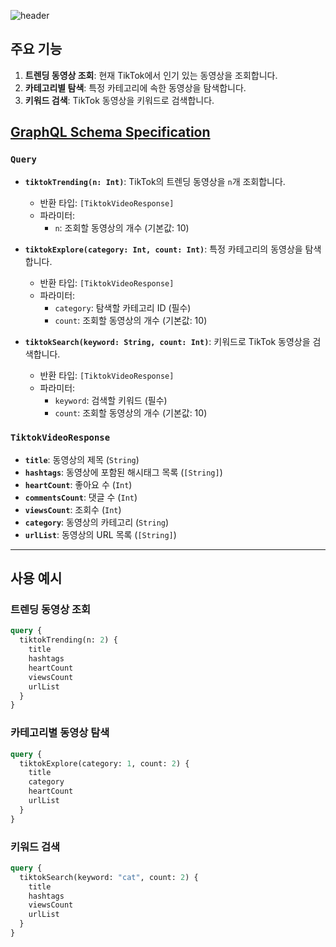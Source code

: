 ![header](https://github.com/user-attachments/assets/4369585a-f487-4bb6-927a-d200554530ca)

## 주요 기능

1. **트렌딩 동영상 조회**: 현재 TikTok에서 인기 있는 동영상을 조회합니다.
2. **카테고리별 탐색**: 특정 카테고리에 속한 동영상을 탐색합니다.
3. **키워드 검색**: TikTok 동영상을 키워드로 검색합니다.

## [GraphQL Schema Specification](https://github.com/MMMetrics/MMM-api/blob/main/src/main/resources/graphql/schema.graphqls)

### `Query`

- **`tiktokTrending(n: Int)`**: TikTok의 트렌딩 동영상을 `n`개 조회합니다.
  - 반환 타입: `[TiktokVideoResponse]`
  - 파라미터:
    - `n`: 조회할 동영상의 개수 (기본값: 10)

- **`tiktokExplore(category: Int, count: Int)`**: 특정 카테고리의 동영상을 탐색합니다.
  - 반환 타입: `[TiktokVideoResponse]`
  - 파라미터:
    - `category`: 탐색할 카테고리 ID (필수)
    - `count`: 조회할 동영상의 개수 (기본값: 10)

- **`tiktokSearch(keyword: String, count: Int)`**: 키워드로 TikTok 동영상을 검색합니다.
  - 반환 타입: `[TiktokVideoResponse]`
  - 파라미터:
    - `keyword`: 검색할 키워드 (필수)
    - `count`: 조회할 동영상의 개수 (기본값: 10)

### `TiktokVideoResponse`

- **`title`**: 동영상의 제목 (`String`)
- **`hashtags`**: 동영상에 포함된 해시태그 목록 (`[String]`)
- **`heartCount`**: 좋아요 수 (`Int`)
- **`commentsCount`**: 댓글 수 (`Int`)
- **`viewsCount`**: 조회수 (`Int`)
- **`category`**: 동영상의 카테고리 (`String`)
- **`urlList`**: 동영상의 URL 목록 (`[String]`)

---

## 사용 예시

### 트렌딩 동영상 조회

```graphql
query {
  tiktokTrending(n: 2) {
    title
    hashtags
    heartCount
    viewsCount
    urlList
  }
}
```

### 카테고리별 동영상 탐색

```graphql
query {
  tiktokExplore(category: 1, count: 2) {
    title
    category
    heartCount
    urlList
  }
}
```

### 키워드 검색

```graphql
query {
  tiktokSearch(keyword: "cat", count: 2) {
    title
    hashtags
    viewsCount
    urlList
  }
}
```
